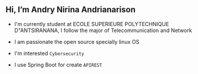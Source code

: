 ## Hi, I’m Andry Nirina Andrianarison
- I'm currently student at ECOLE SUPERIEURE POLYTECHNIQUE D"ANTSIRANANA, I follow the major of Telecommunication and Network

- I am passionate the open source specially linux OS

- I'm interested `Cybersecurity`

- I use Spring Boot for create `APIREST`
